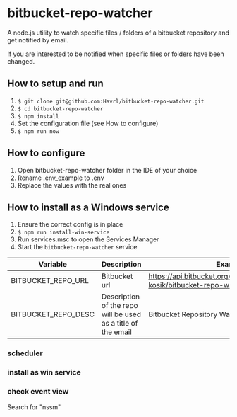 # bitbucket-repo-watcher
A node.js utility to watch specific files / folders of a bitbucket repository and get notified by email.

If you are interested to be notified when specific files or folders have been changed.


## How to setup and run

1. `$ git clone git@github.com:Havrl/bitbucket-repo-watcher.git`
2. `$ cd bitbucket-repo-watcher`
3. `$ npm install`
4. Set the configuration file (see How to configure)
5. `$ npm run now`

## How to configure

1. Open bitbucket-repo-watcher folder in the IDE of your choice
2. Rename .env_example to .env
3. Replace the values with the real ones

## How to install as a Windows service

1. Ensure the correct config is in place
2. `$ npm run install-win-service`
3. Run services.msc to open the Services Manager 
4. Start the `bitbucket-repo-watcher` service


Variable | Description | Example
---|---|---
BITBUCKET_REPO_URL | Bitbucket url | https://api.bitbucket.org/2.0/repositories/sergey-kosik/bitbucket-repo-watcher/
BITBUCKET_REPO_DESC | Description of the repo will be used as a title of the email | Bitbucket Repository Watcher


### scheduler

### install as win service

### check event view
Search for "nssm" 
